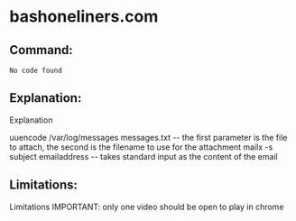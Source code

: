 # bashoneliners.com

## Command:
```
No code found
```

## Explanation:
Explanation

uuencode /var/log/messages messages.txt -- the first parameter is the file to attach, the second is the filename to use for the attachment
mailx -s subject emailaddress -- takes standard input as the content of the email

## Limitations:
Limitations
IMPORTANT: only one video should be open to play in chrome

